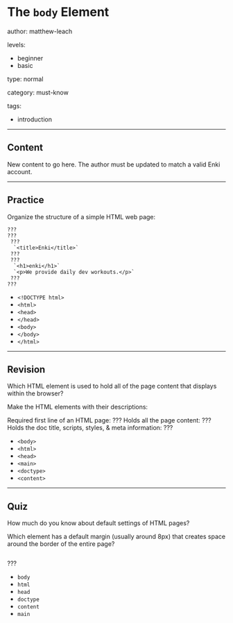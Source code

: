 # The `body` Element
author: matthew-leach

levels:
  - beginner
  - basic

type: normal

category: must-know

tags:
  - introduction

---
## Content

New content to go here. The author must be updated to match a valid Enki account.

---
## Practice

Organize the structure of a simple HTML web page:

```
???
???
 ???
  `<title>Enki</title>`
 ???
 ???
  `<h1>enki</h1>`
  `<p>We provide daily dev workouts.</p>`
 ???
???
```

* `<!DOCTYPE html>`
* `<html>`
* `<head>`
* `</head>`
* `<body>`
* `</body>`
* `</html>`

---
## Revision

Which HTML element is used to hold all of the page content that displays within the browser?

Make the HTML elements with their descriptions: 

Required first line of an HTML page: ???
Holds all the page content: ???
Holds the doc title, scripts, styles, & meta information: ???


* `<body>`
* `<html>`
* `<head>`
* `<main>`
* `<doctype>`
* `<content>`

---
## Quiz

How much do you know about default settings of HTML pages?

Which element has a default margin (usually around 8px) that creates space around the border of the entire page?

<img src="body-element-margin-gap.svg" alt="">

???

* `body`
* `html`
* `head`
* `doctype`
* `content`
* `main`



